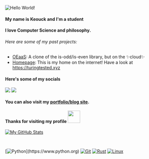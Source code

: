 <img src="https://github.com/keouck/keouck/blob/main/banner.png?raw=true" alt="Hello World!">

#### My name is Keouck and I'm a student 

#### I love Computer Science and philosophy.

###### Here are some of my past projects:

- [OEaaS](https://github.com/keouck/OEaaS): A clone of the is-odd/is-even library, but on the ✨cloud✨
- [Homepage](https://github.com/keouck/homepage): This is my home on the internet! Have a look at https://turingtested.xyz

#### Here's some of my socials
<img src="https://img.shields.io/badge/turing.tested%20-%237289DA.svg?&style=for-the-badge&logo=discord&logoColor=blueviolet"/> <a href=https://mas.to/@keouck/> <img src="https://img.shields.io/badge/@slippuli:matrix.org-%237289DA.svg?&style=for-the-badge&logo=matrix&logoColor=black"/> </a>

#### You can also visit my [portfolio/blog site](https://dipityli.ml).
#### Thanks for visiting my profile <img height="40" src="https://raw.githubusercontent.com/innng/innng/master/assets/kyubey.gif"/>

[![My GitHub Stats](https://github-readme-stats.vercel.app/api/?username=keouck&count_private=true&theme=tokyonight&showicons=true)]()

&nbsp;

[![Python](https://img.shields.io/badge/Python-F05032?style=for-the-badge&logo=Python&logoColor=black")](https://www.python.org)
[![Git](https://img.shields.io/badge/-Git-F05032?style=for-the-badge&logo=Git&logoColor=black)](https://git-scm.com)
[![Rust](https://img.shields.io/badge/-Rust-F05032?style=for-the-badge&logo=Rust&logoColor=black)](https://rust-lang.org)
[![Linux](https://img.shields.io/badge/-Linux-F05032?style=for-the-badge&logo=Linux&logoColor=black)](https://github.com/torvalds/linux)
